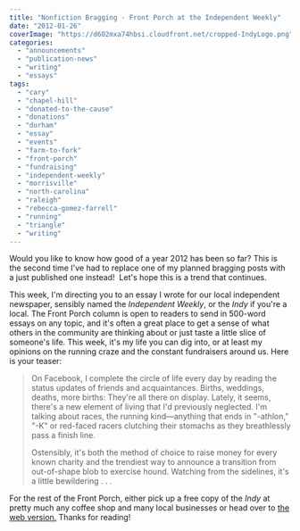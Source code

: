 ```yaml
---
title: "Nonfiction Bragging - Front Porch at the Independent Weekly"
date: "2012-01-26"
coverImage: "https://d602mxa74hbsi.cloudfront.net/cropped-IndyLogo.png"
categories: 
  - "announcements"
  - "publication-news"
  - "writing"
  - "essays"
tags: 
  - "cary"
  - "chapel-hill"
  - "donated-to-the-cause"
  - "donations"
  - "durham"
  - "essay"
  - "events"
  - "farm-to-fork"
  - "front-porch"
  - "fundraising"
  - "independent-weekly"
  - "morrisville"
  - "north-carolina"
  - "raleigh"
  - "rebecca-gomez-farrell"
  - "running"
  - "triangle"
  - "writing"
---
```


Would you like to know how good of a year 2012 has been so far? This is the second time I've had to replace one of my planned bragging posts with a just published one instead!  Let's hope this is a trend that continues.

This week, I'm directing you to an essay I wrote for our local independent newspaper, sensibly named the _Independent Weekly_, or the _Indy_ if you're a local. The Front Porch column is open to readers to send in 500-word essays on any topic, and it's often a great place to get a sense of what others in the community are thinking about or just taste a little slice of someone's life. This week, it's my life you can dig into, or at least my opinions on the running craze and the constant fundraisers around us. Here is your teaser:

> On Facebook, I complete the circle of life every day by reading the status updates of friends and acquaintances. Births, weddings, deaths, more births: They're all there on display. Lately, it seems, there's a new element of living that I'd previously neglected. I'm talking about races, the running kind—anything that ends in "-athlon," "-K" or red-faced racers clutching their stomachs as they breathlessly pass a finish line.
> 
> Ostensibly, it's both the method of choice to raise money for every known charity and the trendiest way to announce a transition from out-of-shape blob to exercise hound. Watching from the sidelines, it's a little bewildering . . .

For the rest of the Front Porch, either pick up a free copy of the _Indy_ at pretty much any coffee shop and many local businesses or head over to [the web version.](http://www.indyweek.com/indyweek/donated-to-the-cause/Content?oid=2748854 "Front Porch") Thanks for reading!

